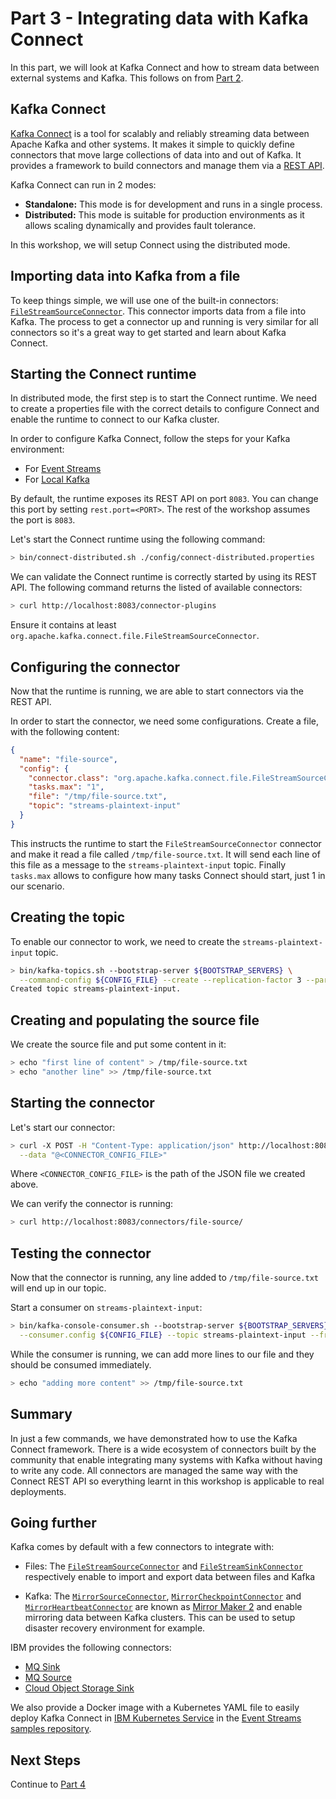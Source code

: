 # Part 3 - Integrating data with Kafka Connect

In this part, we will look at Kafka Connect and how to stream data between external systems and Kafka. This follows on from [Part 2](../part2/README.md).

## Kafka Connect

[Kafka Connect](https://kafka.apache.org/documentation/#connect) is a tool for scalably and reliably streaming data between Apache Kafka and other systems. It makes it simple to quickly define connectors that move large collections of data into and out of Kafka. It provides a framework to build connectors and manage them via a [REST API](https://kafka.apache.org/documentation/#connect_rest).

Kafka Connect can run in 2 modes:
- **Standalone:** This mode is for development and runs in a single process.
- **Distributed:** This mode is suitable for production environments as it allows scaling dynamically and provides fault tolerance.

In this workshop, we will setup Connect using the distributed mode.

## Importing data into Kafka from a file

To keep things simple, we will use one of the built-in connectors: [`FileStreamSourceConnector`](https://github.com/apache/kafka/blob/trunk/connect/file/src/main/java/org/apache/kafka/connect/file/FileStreamSourceConnector.java). This connector imports data from a file into Kafka. The process to get a connector up and running is very similar for all connectors so it's a great way to get started and learn about Kafka Connect.

## Starting the Connect runtime

In distributed mode, the first step is to start the Connect runtime. We need to create a properties file with the correct details to configure Connect and enable the runtime to connect to our Kafka cluster.

In order to configure Kafka Connect, follow the steps for your Kafka environment:
- For [Event Streams](./event-streams.md)
- For [Local Kafka](./local-kafka.md)

By default, the runtime exposes its REST API on port `8083`. You can change this port by setting `rest.port=<PORT>`. The rest of the workshop assumes the port is `8083`.

Let's start the Connect runtime using the following command:
```sh
> bin/connect-distributed.sh ./config/connect-distributed.properties
```

We can validate the Connect runtime is correctly started by using its REST API. The following command returns the listed of available connectors:
```sh
> curl http://localhost:8083/connector-plugins
```

Ensure it contains at least `org.apache.kafka.connect.file.FileStreamSourceConnector`.

## Configuring the connector

Now that the runtime is running, we are able to start connectors via the REST API.

In order to start the connector, we need some configurations. Create a file, with the following content:
```json
{
  "name": "file-source",
  "config": {
    "connector.class": "org.apache.kafka.connect.file.FileStreamSourceConnector",
    "tasks.max": "1",
    "file": "/tmp/file-source.txt",
    "topic": "streams-plaintext-input"
  }
}
```

This instructs the runtime to start the `FileStreamSourceConnector` connector and make it read a file called `/tmp/file-source.txt`. It will send each line of this file as a message to the `streams-plaintext-input` topic. Finally `tasks.max` allows to configure how many tasks Connect should start, just 1 in our scenario.

## Creating the topic

To enable our connector to work, we need to create the `streams-plaintext-input` topic.

```sh
> bin/kafka-topics.sh --bootstrap-server ${BOOTSTRAP_SERVERS} \
  --command-config ${CONFIG_FILE} --create --replication-factor 3 --partitions 1 --topic streams-plaintext-input
Created topic streams-plaintext-input.
```

## Creating and populating the source file

We create the source file and put some content in it:

```sh
> echo "first line of content" > /tmp/file-source.txt
> echo "another line" >> /tmp/file-source.txt
```

## Starting the connector
Let's start our connector:

```sh
> curl -X POST -H "Content-Type: application/json" http://localhost:8083/connectors \
  --data "@<CONNECTOR_CONFIG_FILE>"
```

Where `<CONNECTOR_CONFIG_FILE>` is the path of the JSON file we created above.

We can verify the connector is running:
```sh
> curl http://localhost:8083/connectors/file-source/
```

## Testing the connector

Now that the connector is running, any line added to `/tmp/file-source.txt` will end up in our topic.

Start a consumer on `streams-plaintext-input`:
```sh
> bin/kafka-console-consumer.sh --bootstrap-server ${BOOTSTRAP_SERVERS} \
  --consumer.config ${CONFIG_FILE} --topic streams-plaintext-input --from-beginning
```

While the consumer is running, we can add more lines to our file and they should be consumed immediately.
```sh
> echo "adding more content" >> /tmp/file-source.txt
```

## Summary

In just a few commands, we have demonstrated how to use the Kafka Connect framework. There is a wide ecosystem of connectors built by the community that enable integrating many systems with Kafka without having to write any code. All connectors are managed the same way with the Connect REST API so everything learnt in this workshop is applicable to real deployments.

## Going further

Kafka comes by default with a few connectors to integrate with:

- Files: The [`FileStreamSourceConnector`](https://github.com/apache/kafka/blob/trunk/connect/file/src/main/java/org/apache/kafka/connect/file/FileStreamSourceConnector.java) and [`FileStreamSinkConnector`](https://github.com/apache/kafka/blob/trunk/connect/file/src/main/java/org/apache/kafka/connect/file/FileStreamSinkConnector.java) respectively enable to import and export data between files and Kafka

- Kafka: The [`MirrorSourceConnector`](https://github.com/apache/kafka/blob/trunk/connect/mirror/src/main/java/org/apache/kafka/connect/mirror/MirrorSourceConnector.java), [`MirrorCheckpointConnector`](https://github.com/apache/kafka/blob/trunk/connect/mirror/src/main/java/org/apache/kafka/connect/mirror/MirrorCheckpointConnector.java) and [`MirrorHeartbeatConnector`](https://github.com/apache/kafka/blob/trunk/connect/mirror/src/main/java/org/apache/kafka/connect/mirror/MirrorHeartbeatConnector.java) are known as [Mirror Maker 2](https://github.com/apache/kafka/tree/trunk/connect/mirror) and enable mirroring data between Kafka clusters. This can be used to setup disaster recovery environment for example.

IBM provides the following connectors:

- [MQ Sink](https://github.com/ibm-messaging/kafka-connect-mq-sink)
- [MQ Source](https://github.com/ibm-messaging/kafka-connect-mq-source)
- [Cloud Object Storage Sink](https://github.com/ibm-messaging/kafka-connect-ibmcos-sink)

We also provide a Docker image with a Kubernetes YAML file to easily deploy Kafka Connect in [IBM Kubernetes Service](https://www.ibm.com/cloud/container-service/) in the [Event Streams samples repository](https://github.com/ibm-messaging/event-streams-samples/tree/master/kafka-connect).

## Next Steps

Continue to [Part 4](../part4/README.md)
